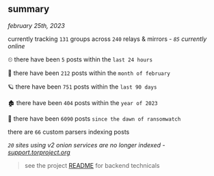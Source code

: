 
## summary
_february 25th, 2023_

currently tracking `131` groups across `240` relays & mirrors - _`85` currently online_

⏲ there have been `5` posts within the `last 24 hours`

🦈 there have been `212` posts within the `month of february`

🪐 there have been `751` posts within the `last 90 days`

🏚 there have been `404` posts within the `year of 2023`

🦕 there have been `6090` posts `since the dawn of ransomwatch`

there are `66` custom parsers indexing posts

_`20` sites using v2 onion services are no longer indexed - [support.torproject.org](https://support.torproject.org/onionservices/v2-deprecation/)_

> see the project [README](https://github.com/joshhighet/ransomwatch#ransomwatch--) for backend technicals
